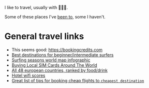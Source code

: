 I like to travel, usually with 👩‍👧‍👧. 

Some of these places I've [been to](https://user-images.githubusercontent.com/1469659/29315680-5957ccd8-81bc-11e7-98f3-5d2c39c94901.png), some I haven't.

# General travel links

- This seems good: https://bookingcredits.com
- [Best destinations for beginner/intermediate surfers](https://www.stokedfortravel.com/best-places-to-learn-to-surf/)
- [Surfing seasons world map infographic](http://surfedukators.com/wp-content/uploads/2015/01/Surfedukators-Surfmap.pdf)
- [Buying Local SIM Cards Around The World](http://toomanyadapters.com/buying-local-sim-cards/)
- [All 48 european countries, ranked by food/drink](https://www.thrillist.com/eat/nation/the-best-places-to-eat-and-drink-in-europe)
- [Hotel wifi scores](http://www.hotelwifitest.com)
- [Great list of tips for booking cheap flights to `cheapest destination`](http://thriftynomads.com/booking-cheapest-flight-possible-anywhere/)
